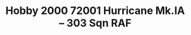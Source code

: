 ---
layout: product
title: "Hobby 2000 72001 Hurricane Mk.IA – 303 Sqn RAF"
price: "2100" 
desc: "Maketa"
img_path: "/assets/img/H2K72001.jpg"
brand: "N/A"
available: false
special_offer: false
new: false
soon: false
cat: "010000"
subcat: "011900"
subsubcat: "0N/A"
sifra: "H2K72001"
popular: false
---